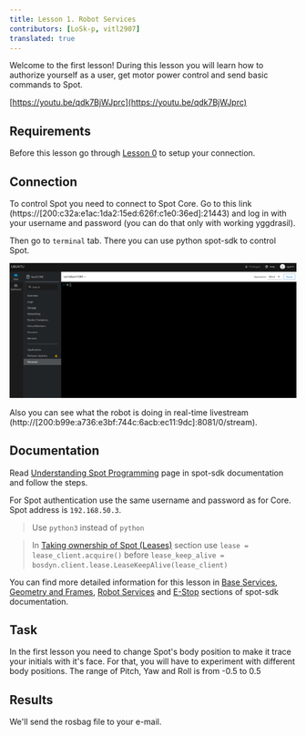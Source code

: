 ```yaml
---
title: Lesson 1. Robot Services
contributors: [LoSk-p, vitl2907]
translated: true
---
```


Welcome to the first lesson!
During this lesson you will learn how to authorize yourself as a user, get motor power control and send basic commands to Spot.

[https://youtu.be/qdk7BjWJprc](https://youtu.be/qdk7BjWJprc)

## Requirements

Before this lesson go through [Lesson 0](/docs/spot-lesson0.md) to setup your connection.

## Connection

To control Spot you need to connect to Spot Core. Go to this link (https://[200:c32a:e1ac:1da2:15ed:626f:c1e0:36ed]:21443) and log in with your username and password (you can do that only with working yggdrasil). 

Then go to `terminal` tab. There you can use python spot-sdk to control Spot.

![terminal](../images/spot/less1-terminal.png)

Also you can see what the robot is doing in real-time livestream (http://[200:b99e:a736:e3bf:744c:6acb:ec11:9dc]:8081/0/stream).

## Documentation

Read [Understanding Spot Programming](https://dev.bostondynamics.com/docs/python/understanding_spot_programming) page in spot-sdk documentation and follow the steps.

For Spot authentication use the same username and password as for Core. Spot address is `192.168.50.3`.

> Use `python3` instead of `python`

> In [Taking ownership of Spot (Leases)](https://dev.bostondynamics.com/docs/python/understanding_spot_programming#taking-ownership-of-spot-leases) section use `lease = lease_client.acquire()` before `lease_keep_alive = bosdyn.client.lease.LeaseKeepAlive(lease_client)`

You can find more detailed information for this lesson in [Base Services](https://dev.bostondynamics.com/docs/concepts/base_services), [Geometry and Frames](https://dev.bostondynamics.com/docs/concepts/geometry_and_frames), [Robot Services](https://dev.bostondynamics.com/docs/concepts/robot_services) and [E-Stop](https://dev.bostondynamics.com/docs/concepts/estop_service) sections of spot-sdk documentation.

## Task

In the first lesson you need to change Spot's body position to make it trace your initials with it's face. For that, you will have to experiment with different body positions. The range of Pitch, Yaw and Roll is from -0.5 to 0.5

## Results

We'll send the rosbag file to your e-mail.
